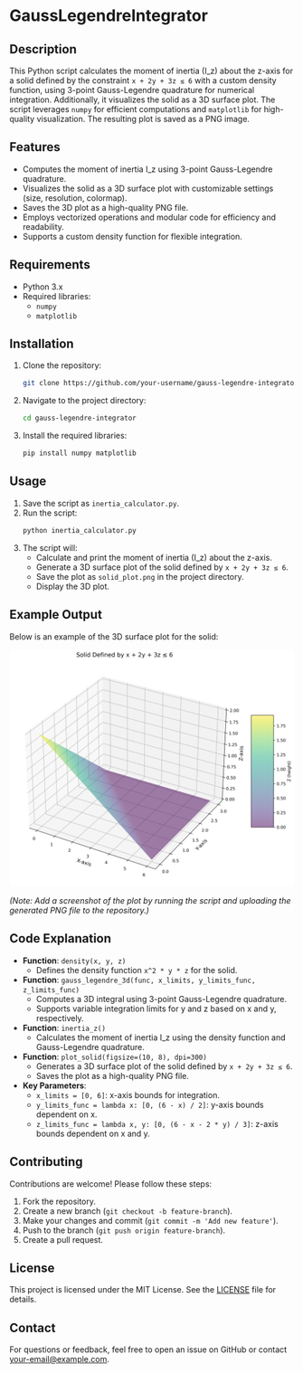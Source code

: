 # GaussLegendreIntegrator

## Description
This Python script calculates the moment of inertia (I_z) about the z-axis for a solid defined by the constraint `x + 2y + 3z ≤ 6` with a custom density function, using 3-point Gauss-Legendre quadrature for numerical integration. Additionally, it visualizes the solid as a 3D surface plot. The script leverages `numpy` for efficient computations and `matplotlib` for high-quality visualization. The resulting plot is saved as a PNG image.

## Features
- Computes the moment of inertia I_z using 3-point Gauss-Legendre quadrature.
- Visualizes the solid as a 3D surface plot with customizable settings (size, resolution, colormap).
- Saves the 3D plot as a high-quality PNG file.
- Employs vectorized operations and modular code for efficiency and readability.
- Supports a custom density function for flexible integration.

## Requirements
- Python 3.x
- Required libraries:
  - `numpy`
  - `matplotlib`

## Installation
1. Clone the repository:
   ```bash
   git clone https://github.com/your-username/gauss-legendre-integrator.git
   ```
2. Navigate to the project directory:
   ```bash
   cd gauss-legendre-integrator
   ```
3. Install the required libraries:
   ```bash
   pip install numpy matplotlib
   ```

## Usage
1. Save the script as `inertia_calculator.py`.
2. Run the script:
   ```bash
   python inertia_calculator.py
   ```
3. The script will:
   - Calculate and print the moment of inertia (I_z) about the z-axis.
   - Generate a 3D surface plot of the solid defined by `x + 2y + 3z ≤ 6`.
   - Save the plot as `solid_plot.png` in the project directory.
   - Display the 3D plot.

## Example Output
Below is an example of the 3D surface plot for the solid:

![Solid Plot](solid_plot.png)

*(Note: Add a screenshot of the plot by running the script and uploading the generated PNG file to the repository.)*

## Code Explanation
- **Function**: `density(x, y, z)`
  - Defines the density function `x^2 * y * z` for the solid.
- **Function**: `gauss_legendre_3d(func, x_limits, y_limits_func, z_limits_func)`
  - Computes a 3D integral using 3-point Gauss-Legendre quadrature.
  - Supports variable integration limits for y and z based on x and y, respectively.
- **Function**: `inertia_z()`
  - Calculates the moment of inertia I_z using the density function and Gauss-Legendre quadrature.
- **Function**: `plot_solid(figsize=(10, 8), dpi=300)`
  - Generates a 3D surface plot of the solid defined by `x + 2y + 3z ≤ 6`.
  - Saves the plot as a high-quality PNG file.
- **Key Parameters**:
  - `x_limits = [0, 6]`: x-axis bounds for integration.
  - `y_limits_func = lambda x: [0, (6 - x) / 2]`: y-axis bounds dependent on x.
  - `z_limits_func = lambda x, y: [0, (6 - x - 2 * y) / 3]`: z-axis bounds dependent on x and y.

## Contributing
Contributions are welcome! Please follow these steps:
1. Fork the repository.
2. Create a new branch (`git checkout -b feature-branch`).
3. Make your changes and commit (`git commit -m 'Add new feature'`).
4. Push to the branch (`git push origin feature-branch`).
5. Create a pull request.

## License
This project is licensed under the MIT License. See the [LICENSE](LICENSE) file for details.

## Contact
For questions or feedback, feel free to open an issue on GitHub or contact [your-email@example.com](mailto:your-email@example.com).